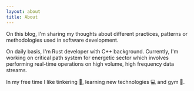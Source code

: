 ```yaml
---
layout: about
title: About
---
```


On this blog, I'm sharing my thoughts about different practices, patterns or methodologies used in software development.

On daily basis, I'm Rust developer with C++ background. Currently, I'm working on critical path system for energetic sector which involves performing real-time operations on high volume, high frequency data streams.

In my free time I like tinkering 🔧, learning new technologies 💻 and gym 💪.
